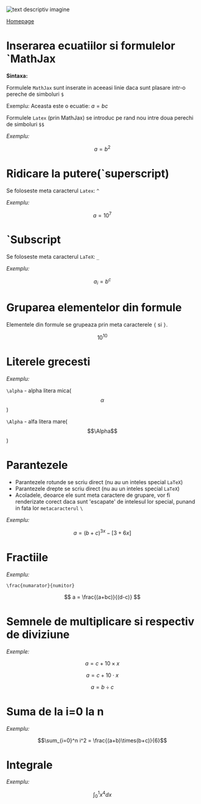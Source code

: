 <script id="MathJax-script" async src="https://cdn.jsdelivr.net/npm/mathjax@3/es5/tex-mml-chtml.js"></script>

![text descriptiv imagine](https://metricop.com/cdn/shop/articles/trimble-total-station.jpg?v=1677673954&width=1100)

[Homepage](index.md)

# Inserarea  ecuatiilor si formulelor `MathJax

**Sintaxa:**

Formulele `MathJax` sunt inserate in aceeasi linie daca sunt plasare intr-o pereche de simboluri `$` 

Exemplu: Aceasta este o ecuatie: $a=bc$

Formulele `Latex` (prin MathJax) se introduc pe rand nou intre doua perechi de simboluri `$$`

*Exemplu:*

$$a=b^2$$

# Ridicare la putere(`superscript)

Se foloseste meta caracterul `Latex`: `^`

*Exemplu:*

$$a=10^7$$

# `Subscript

Se foloseste meta caracterul `LaTeX`: `_`

*Exemplu:*

$$a_i = b^c$$


# Gruparea elementelor din formule

Elementele din formule se grupeaza prin meta caracterele `{` si `}`.

$$ 10^{10} $$

# Literele grecesti

*Exemplu:*

`\alpha` - alpha litera mica($$\alpha$$)

`\Alpha` - alfa litera mare($$\Alpha$$)

# Parantezele

- Parantezele rotunde se scriu direct (nu au un inteles special `LaTeX`)
- Parantezele drepte se scriu direct (nu au un inteles special `LaTeX`)
- Acoladele, deoarce ele sunt meta caractere de grupare, vor fi renderizate corect daca sunt 'escapate' de intelesul lor special, punand in fata lor `metacaracterul` `\`

*Exemplu:*

$$a = (b+c)^{3x} - [3+6x]$$

# Fractiile

*Exemplu:*

`\frac{numarator}{numitor}`

$$ a = \frac{(a+bc)}{(d-c)} $$

# Semnele de multiplicare si respectiv de diviziune

*Exemple:*

$$ a=c+10 \times x $$

$$ a=c+10 \cdot x $$

$$ a=b \div c$$

# Suma de la i=0 la n

*Exemplu:*

$$\sum_{i=0}^n i^2 = \frac{(a+b)\times(b+c)}{6}$$

# Integrale

*Exemplu:*

$$\int_0^1 x^4 dx$$










